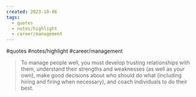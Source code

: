 ```yaml
---
created: 2023-10-06
tags:
  - quotes
  - notes/highlight
  - career/management
---
```

#quotes #notes/highlight #career/management 

> To manage people well, you must develop trusting relationships with them, understand their strengths and weaknesses (as well as your own), make good decisions about who should do what (including hiring and firing when necessary), and coach individuals to do their best.
